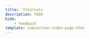 ```yaml
---
title:  Tutorials
description: TODO
hide: 
    - feedback
template: subsection-index-page.html
---
```

